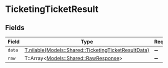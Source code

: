 # TicketingTicketResult


## Fields

| Field                                                                                                    | Type                                                                                                     | Required                                                                                                 | Description                                                                                              |
| -------------------------------------------------------------------------------------------------------- | -------------------------------------------------------------------------------------------------------- | -------------------------------------------------------------------------------------------------------- | -------------------------------------------------------------------------------------------------------- |
| `data`                                                                                                   | [T.nilable(Models::Shared::TicketingTicketResultData)](../../models/shared/ticketingticketresultdata.md) | :heavy_minus_sign:                                                                                       | N/A                                                                                                      |
| `raw`                                                                                                    | T::Array<[Models::Shared::RawResponse](../../models/shared/rawresponse.md)>                              | :heavy_minus_sign:                                                                                       | N/A                                                                                                      |